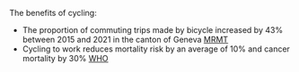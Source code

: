 The benefits of cycling:

- The proportion of commuting trips made by bicycle increased by 43% between 2015 and 2021 in the canton of Geneva [MRMT](https://modus-ge.ch/project/observatoire-des-mobilites/portail-de-donnees)
- Cycling to work reduces mortality risk by an average of 10% and cancer mortality by 30% [WHO](https://www.who.int/europe/news/item/07-06-2022-cycling-and-walking-can-help-reduce-physical-inactivity-and-air-pollution--save-lives-and-mitigate-climate-change)
